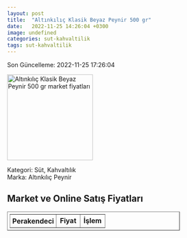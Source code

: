 ```yaml
---
layout: post
title:  "Altınkılıç Klasik Beyaz Peynir 500 gr"
date:   2022-11-25 14:26:04 +0300
image: undefined
categories: sut-kahvaltilik
tags: sut-kahvaltilik
---
```


Son Güncelleme: 2022-11-25 17:26:04

<img src="undefined" width="200" alt="Altınkılıç Klasik Beyaz Peynir 500 gr market fiyatları" />

Kategori: Süt, Kahvaltılık
<br />
Marka: Altınkılıç Peynir

<h2>Market ve Online Satış Fiyatları</h2>

<table border="1" style="padding: 5px;width:80%;">
  <tr>
    <td style="padding: 5px;"><strong>Perakendeci</strong></td>
    <td><strong>Fiyat</strong></td>
    <td><strong>İşlem</strong></td>
  </tr>
  
</table>
